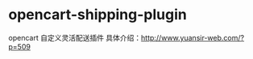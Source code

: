 opencart-shipping-plugin
========================

opencart 自定义灵活配送插件
具体介绍：http://www.yuansir-web.com/?p=509
